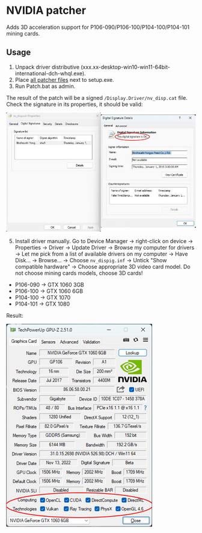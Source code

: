 # NVIDIA patcher

Adds 3D acceleration support for P106-090/P106-100/P104-100/P104-101 mining cards.

## Usage

1. Unpack driver distributive (xxx.xx-desktop-win10-win11-64bit-international-dch-whql.exe).
2. Place [all patcher files](https://github.com/dartraiden/NVIDIA-patcher/archive/refs/heads/master.zip) next to setup.exe.
3. Run Patch.bat as admin.

The result of the patch will be a signed `/Display.Driver/nv_disp.cat` file. Check the signature in its properties, it should be valid:

![Valid signature](/docs/signature.jpg)

5. Install driver manually. Go to Device Manager → right-click on device → Properties → Driver → Update Driver → Browse my computer for drivers → Let me pick from a list of available drivers on my computer → Have Disk... → Browse... → Choose `nv_dispig.inf` → Untick "Show compatible hardware" → Choose appropriate 3D video card model. Do not choose mining cards models, choose 3D cards!
* P106-090 → GTX 1060 3GB
* P106-100 → GTX 1060 6GB
* P104-100 → GTX 1070
* P104-101 → GTX 1080

Result:

![Screenshot of GPU-Z window](/docs/gpu-z.png)
